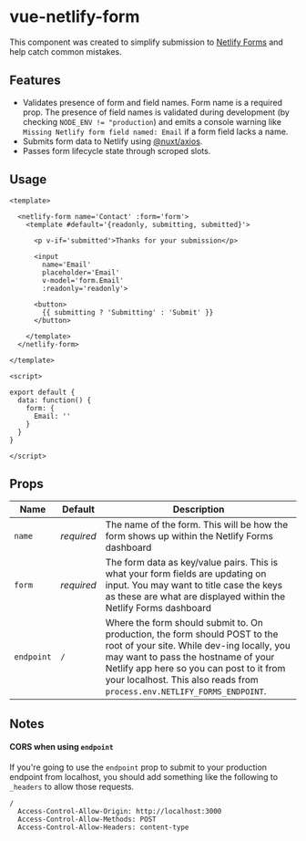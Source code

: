 # vue-netlify-form

This component was created to simplify submission to [Netlify Forms](https://docs.netlify.com/forms) and help catch common mistakes.

## Features

- Validates presence of form and field names.  Form name is a required prop.  The presence of field names is validated during development (by checking `NODE_ENV != "production`) and emits a console warning like `Missing Netlify form field named: Email` if a form field lacks a name.
- Submits form data to Netlify using [@nuxt/axios](https://axios.nuxtjs.org/).
- Passes form lifecycle state through scroped slots.

## Usage

```vue
<template>

  <netlify-form name='Contact' :form='form'>
    <template #default='{readonly, submitting, submitted}'>
    
      <p v-if='submitted'>Thanks for your submission</p>
      
      <input 
        name='Email' 
        placeholder='Email' 
        v-model='form.Email' 
        :readonly='readonly'>
      
      <button>
        {{ submitting ? 'Submitting' : 'Submit' }}
      </button>
      
    </template>
  </netlify-form>
  
</template>

<script>

export default {
  data: function() {
    form: {
      Email: ''
    }
  }
}

</script>
```

## Props

| Name | Default | Description |
| ---- | ------- | ----------- |
| `name` | _required_ | The name of the form.  This will be how the form shows up within the Netlify Forms dashboard |
| `form` | _required_ | The form data as key/value pairs.  This is what your form fields are updating on input.  You may want to title case the keys as these are what are displayed within the Netlify Forms dashboard |
| `endpoint` | `/` | Where the form should submit to.  On production, the form should POST to the root of your site.  While dev-ing locally, you may want to pass the hostname of your Netlify app here so you can post to it from your localhost.  This also reads from `process.env.NETLIFY_FORMS_ENDPOINT`. |

## Notes

#### CORS when using `endpoint`

If you're going to use the `endpoint` prop to submit to your production endpoint from localhost, you should add something like the following to `_headers` to allow those requests.

```
/
  Access-Control-Allow-Origin: http://localhost:3000
  Access-Control-Allow-Methods: POST
  Access-Control-Allow-Headers: content-type
```
